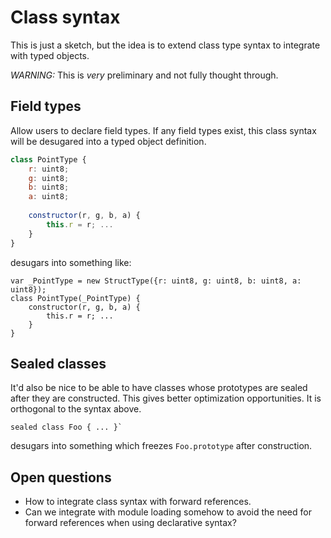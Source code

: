 # Class syntax

This is just a sketch, but the idea is to extend class type syntax to
integrate with typed objects.

*WARNING:* This is *very* preliminary and not fully thought through.

## Field types

Allow users to declare field types. If any field types exist, this
class syntax will be desugared into a typed object definition.

```js
class PointType {
    r: uint8;
    g: uint8;
    b: uint8;
    a: uint8;
    
    constructor(r, g, b, a) {
        this.r = r; ...
    }
}
````

desugars into something like:

```
var _PointType = new StructType({r: uint8, g: uint8, b: uint8, a: uint8});
class PointType(_PointType) {
    constructor(r, g, b, a) {
        this.r = r; ...
    }
}
```

## Sealed classes

It'd also be nice to be able to have classes whose prototypes are
sealed after they are constructed. This gives better optimization
opportunities. It is orthogonal to the syntax above.

```
sealed class Foo { ... }`
```

desugars into something which freezes `Foo.prototype` after
construction.

## Open questions

- How to integrate class syntax with forward references.
- Can we integrate with module loading somehow to avoid the need for
  forward references when using declarative syntax?
